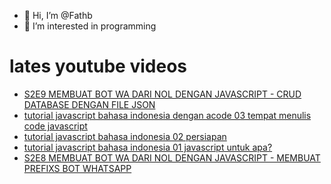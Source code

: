 - 👋 Hi, I’m @Fathb
- 👀 I’m interested in programming

# lates youtube videos
<!-- YOUTUBE:START -->
- [S2E9 MEMBUAT BOT WA DARI NOL DENGAN JAVASCRIPT - CRUD DATABASE DENGAN FILE JSON](https://www.youtube.com/watch?v=2DJECz1_Z5o)
- [tutorial javascript bahasa indonesia dengan acode 03 tempat menulis code javascript](https://www.youtube.com/watch?v=mw69VYvC-p8)
- [tutorial javascript bahasa indonesia 02 persiapan](https://www.youtube.com/watch?v=XeXqOUuygF8)
- [tutorial javascript bahasa indonesia 01 javascript untuk apa?](https://www.youtube.com/watch?v=WrmYeGuaukc)
- [S2E8 MEMBUAT BOT WA DARI NOL DENGAN JAVASCRIPT - MEMBUAT PREFIXS BOT WHATSAPP](https://www.youtube.com/watch?v=w2Jfwr5pCtM)
<!-- YOUTUBE:END -->

<!---
Fathb/Fathb is a ✨ special ✨ repository because its `README.md` (this file) appears on your GitHub profile.
You can click the Preview link to take a look at your changes.
--->
